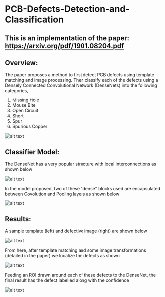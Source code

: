 # PCB-Defects-Detection-and-Classification

## This is an implementation of the paper: https://arxiv.org/pdf/1901.08204.pdf

## Overview: 
The paper proposes a method to first detect PCB defects using template matching and image processing. Then classify each of the defects using a Densely Connected Convolutional Network (DenseNets) into the following categories, 

1) Missing Hole
2) Mouse Bite
3) Open Circuit
4) Short
5) Spur
6) Spurious Copper

![alt text](https://github.com/MukundSai7907/PCB-Defects-Detection-and-Classification/blob/main/Readme_Images/Defects.png?raw=true)


## Classifier Model: 

The DenseNet has a very popular structure with local interconnections as shown below

![alt text](https://github.com/MukundSai7907/PCB-Defects-Detection-and-Classification/blob/main/Readme_Images/Dnet.png?raw=true)

In the model proposed, two of these "dense" blocks used are encapsulated between Covolution and Pooling layers as shown below


![alt text](https://github.com/MukundSai7907/PCB-Defects-Detection-and-Classification/blob/main/Readme_Images/Dnet2.png?raw=true)

## Results: 

A sample template (left) and defective image (right) are shown below 

![alt text](https://github.com/MukundSai7907/PCB-Defects-Detection-and-Classification/blob/main/Readme_Images/TempTest.png?raw=true)

From here, after template matching and some image transformations (detailed in the paper) we localize the defects as shown

![alt text](https://github.com/MukundSai7907/PCB-Defects-Detection-and-Classification/blob/main/Readme_Images/PostIP.png?raw=true)

Feeding an ROI drawn around each of these defects to the DenseNet, the final result has the defect labelled along with the confidence

![alt text](https://github.com/MukundSai7907/PCB-Defects-Detection-and-Classification/blob/main/Readme_Images/Result.png?raw=true)

